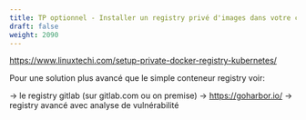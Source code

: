 ```yaml
---
title: TP optionnel - Installer un registry privé d'images dans votre cluster 
draft: false
weight: 2090
---
```


https://www.linuxtechi.com/setup-private-docker-registry-kubernetes/

Pour une solution plus avancé que le simple conteneur registry voir:

-> le registry gitlab (sur gitlab.com ou on premise)
-> https://goharbor.io/ -> registry avancé avec analyse de vulnérabilité